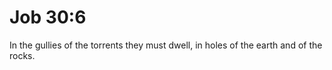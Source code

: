 # Job 30:6

In the gullies of the torrents they must dwell, in holes of the earth and of the rocks.
